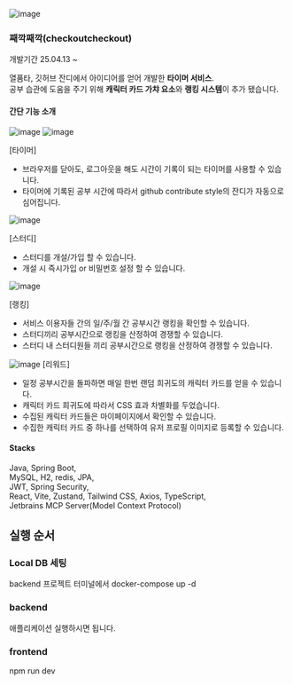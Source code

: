 ![image](https://github.com/user-attachments/assets/0578ca64-23ae-47d1-b12c-24c889d24445)



### 째깍째깍(checkoutcheckout)
개발기간 25.04.13 ~

열품타, 깃허브 잔디에서 아이디어를 얻어 개발한 **타이머 서비스**. </br>
공부 습관에 도움을 주기 위해 **캐릭터 카드 가챠 요소**와 **랭킹 시스템**이 추가 됐습니다.

#### 간단 기능 소개

![image](https://github.com/user-attachments/assets/cb75979a-7806-4498-a603-2714c2c8a356)
![image](https://github.com/user-attachments/assets/a76cf1de-4be4-454f-9eb7-857f16258141)

[타이머]
- 브라우저를 닫아도, 로그아웃을 해도 시간이 기록이 되는 타이머를 사용할 수 있습니다.
- 타이머에 기록된 공부 시간에 따라서 github contribute style의 잔디가 자동으로 심어집니다.

![image](https://github.com/user-attachments/assets/0df04277-7abe-45fd-8d8c-b8988f15f12f)

[스터디]
- 스터디를 개설/가입 할 수 있습니다.
- 개설 시 즉시가입 or 비밀번호 설정 할 수 있습니다.

![image](https://github.com/user-attachments/assets/f6a005af-81e7-44ee-8274-a68578753797)

[랭킹]
- 서비스 이용자들 간의 일/주/월 간 공부시간 랭킹을 확인할 수 있습니다.
- 스터디끼리 공부시간으로 랭킹을 산정하여 경쟁할 수 있습니다.
- 스터디 내 스터디원들 끼리 공부시간으로 랭킹을 산정하여 경쟁할 수 있습니다.

![image](https://github.com/user-attachments/assets/77f24fcd-8947-4d4b-bf43-6da2eca32c00)
[리워드]
- 일정 공부시간을 돌파하면 매일 한번 랜덤 희귀도의 캐릭터 카드를 얻을 수 있습니다.
- 캐릭터 카드 희귀도에 따라서 CSS 효과 차별화를 두었습니다.
- 수집된 캐릭터 카드들은 마이페이지에서 확인할 수 있습니다.
- 수집한 캐릭터 카드 중 하나를 선택하여 유저 프로필 이미지로 등록할 수 있습니다.

#### Stacks
Java, Spring Boot, </br>
MySQL, H2, redis, JPA, </br>
JWT, Spring Security, </br>
React, Vite, Zustand, Tailwind CSS, Axios, TypeScript, </br>
Jetbrains MCP Server(Model Context Protocol)

## 실행 순서

### Local DB 세팅
backend 프로젝트 터미널에서
docker-compose up -d

### backend
애플리케이션 실행하시면 됩니다.

### frontend
npm run dev


